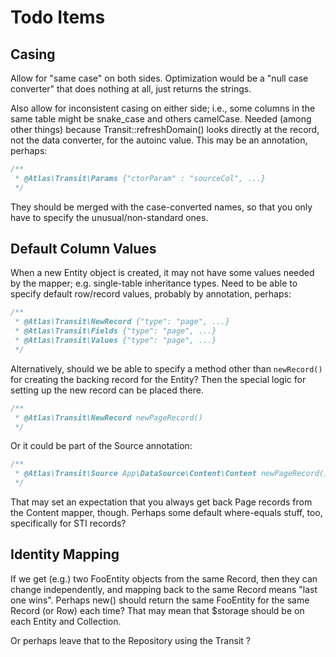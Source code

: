# Todo Items

## Casing

Allow for "same case" on both sides. Optimization would be a "null case
converter" that does nothing at all, just returns the strings.

Also allow for inconsistent casing on either side; i.e., some columns in the
same table might be snake_case and others camelCase. Needed (among other things)
because Transit::refreshDomain() looks directly at the record, not the data
converter, for the autoinc value. This may be an annotation, perhaps:

```php
/**
 * @Atlas\Transit\Params {"ctorParam" : "sourceCol", ...}
 */
```

They should be merged with the case-converted names, so that you only have to
specify the unusual/non-standard ones.

## Default Column Values

When a new Entity object is created, it may not have some values needed by
the mapper; e.g. single-table inheritance types. Need to be able to specify
default row/record values, probably by annotation, perhaps:

```php
/**
 * @Atlas\Transit\NewRecord {"type": "page", ...}
 * @Atlas\Transit\Fields {"type": "page", ...}
 * @Atlas\Transit\Values {"type": "page", ...}
 */
```

Alternatively, should we be able to specify a method other than `newRecord()`
for creating the backing record for the Entity? Then the special logic for
setting up the new record can be placed there.

```php
/**
 * @Atlas\Transit\NewRecord newPageRecord()
 */
```

Or it could be part of the Source annotation:

```php
/**
 * @Atlas\Transit\Source App\DataSource\Content\Content newPageRecord()
 */
```

That may set an expectation that you always get back Page records from the
Content mapper, though. Perhaps some default where-equals stuff, too, specifically
for STI records?


## Identity Mapping

If we get (e.g.) two FooEntity objects from the same Record, then they can change
independently, and mapping back to the same Record means "last one wins".
Perhaps new() should return the same FooEntity for the same Record (or Row) each time?
That may mean that $storage should be on each Entity and Collection.

Or perhaps leave that to the Repository using the Transit ?
